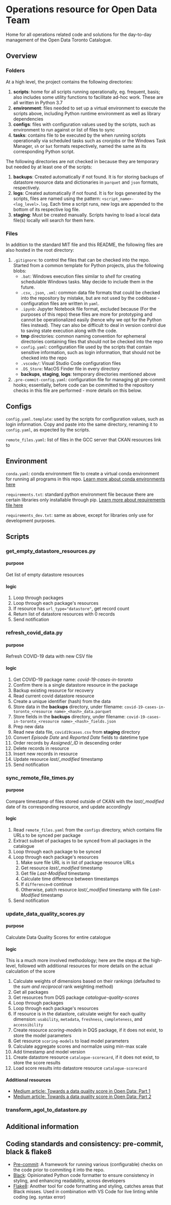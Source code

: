 # Operations resource for Open Data Team

Home for all operations related code and solutions for the day-to-day management of the Open Data Toronto Catalogue.

## Overview

### Folders

At a high level, the project contains the following directories:

1. **scripts**: home for all scripts running operationally, eg. frequent, basis; also includes some utility functions to facilitate ad-hoc work. These are all written in Python 3.7
1. **environment**: files needed to set up a virtual environment to execute the scripts above, including Python runtime environment as well as library dependencies
1. **configs**: files with configuration values used by the scripts, such as environment to run against or list of files to sync
1. **tasks**: contains file to be executed by the when running scripts operationally via scheduled tasks such as cronjobs or the Windows Task Manager, `sh` or `bat` formats respectively, named the same as its corresponding Python script.

The following directories are not checked in because they are temporary but needed by at least one of the scripts:

1. **backups**: Created automatically if not found. It is for storing backups of datastore resource data and dictionaries in `parquet` and `json` formats, respectively.
1. **logs**: Created automatically if not found. It is for logs generated by the scripts, files are named using the pattern: `<script_name>-<log_level>.log`. Each time a script runs, new logs are appended to the bottom of its respective log file.
1. **staging**: Must be created manually. Scripts having to load a local data file(s) locally will search for them here.

### Files

In addition to the standard MIT file and this README, the following files are also hosted in the root directory:

1. `.gitignore`: to control the files that can be checked into the repo. Started from a common template for Python projects, plus the following blobs:
   - `.bat`: Windows execution files similar to _shell_ for creating schedulable Windows tasks. May decide to include them in the future.
   - `.csv`, `.json`, `.xml`: common data file formats that could be checked into the repository by mistake, but are not used by the codebase - configuration files are written in `yaml`.
   - `.ipynb`: Jupyter Notebook file format, excluded because (For the purposes of this repo) these files are more for prototyping and cannot be operationalized easily (hence why we opt for the Python files instead). They can also be difficult to deal in version control due to saving state execution along with the code.
   - **tmp** directories: common naming convention for ephemeral directories containing files that should not be checked into the repo
   - `config.yaml`: configuration file used by the scripts that contain sensitive information, such as login information, that should not be checked into the repo
   - `.vscode/`: Visual Studio Code configuration files
   - `.DS_Store`: MacOS Finder file in every directory
   - **backups**, **staging**, **logs**: temporary directories mentioned above
1. `.pre-commit-config.yaml`: configuration file for managing git pre-commit hooks; essentially, before code can be committed to the repository checks in this file are performed - more details on this below.

## Configs

`config.yaml.template`: used by the scripts for configuration values, such as login information. Copy and paste into the same directory, renaming it to `config.yaml`, as expected by the scripts.

`remote_files.yaml`: list of files in the GCC server that CKAN resources link to

## Environment

`conda.yaml`: conda environment file to create a virtual conda environment for running all programs in this repo. [Learn more about conda environments here](https://docs.conda.io/projects/conda/en/latest/user-guide/tasks/manage-environments.html)

`requirements.txt`: standard python environment file because there are certain libraries only installable through pip. [Learn more about requirements file here](https://blog.usejournal.com/why-and-how-to-make-a-requirements-txt-f329c685181e)

`requirements_dev.txt`: same as above, except for libraries only use for development purposes.

## Scripts

### get_empty_datastore_resources.py

#### purpose

Get list of empty datastore resources

#### logic

1. Loop through packages
1. Loop through each package's resources
1. If resource has `url_type="datastore"`, get record count
1. Return list of datastore resources with 0 records
1. Send notification

### refresh_covid_data.py

#### purpose

Refresh COVID-19 data with new CSV file

#### logic

1. Get COVID-19 package name: _covid-19-cases-in-toronto_
1. Confirm there is a single datastore resource in the package
1. Backup existing resource for recovery
1. Read current covid datastore resource
1. Create a unique identifier (hash) from the data
1. Store data in the **backups** directory, under filename: `covid-19-cases-in-toronto_<resource name>_<hash>_data.parquet`
1. Store fields in the **backups** directory, under filename: `covid-19-cases-in-toronto_<resource name>_<hash>_fields.json`
1. Prep new data
1. Read new data file, `covid19cases.csv` from **staging** directory
1. Convert _Episode Date_ and _Reported Date_ fields to datetime type
1. Order records by _Assigned/\_ID_ in descending order
1. Delete records in resource
1. Insert new records in resource
1. Update resource _last/\_modified_ timestamp
1. Send notification

### sync_remote_file_times.py

#### purpose

Compare timestamp of files stored outside of CKAN with the _last/\_modified_ date of its corresponding resource, and update accordingly

#### logic

1. Read `remote_files.yaml` from the `configs` directory, which contains file URLs to be synced per package
1. Extract subset of packages to be synced from all packages in the catalogue
1. Loop through each package to be synced
1. Loop through each package's resources
   1. Make sure file URL is in list of package resource URLs
   1. Get resource _last/\_modified_ timestamp
   1. Get file _Last-Modified_ timestamp
   1. Calculate time difference between timestamps
   1. If `difference=0` continue
   1. Otherwise, patch resource _last/\_modified_ timestamp with file _Last-Modified_ timestamp
1. Send notification

### update_data_quality_scores.py

#### purpose

Calculate Data Quality Scores for entire catalogue

#### logic

This is a much more involved methodology; here are the steps at the high-level, followed with additional resources for more details on the actual calculation of the score

1. Calculate weights of dimensions based on their rankings (defaulted to the _sum and reciprocal_ rank weighting method)
1. Get all packages
1. Get resources from DQS package _catalogue-quality-scores_
1. Loop through packages
1. Loop through each package's resources
1. If resource is in the datastore, calculate weight for each quality dimension: `usability`, `metadata`, `freshness`, `completeness`, and `accessibility`
1. Create resource _scoring-models_ in DQS package, if it does not exist, to store the model parameters
1. Get resource `scoring-models` to load model parameters
1. Calculate aggregate scores and normalize using min-max scale
1. Add timestamp and model version
1. Create datastore resource `catalogue-scorecard`, if it does not exist, to store the score results
1. Load score results into datastore resource `catalogue-scorecard`

#### Additional resources

- [Medium article: Towards a data quality score in Open Data: Part 1](https://medium.com/open-data-toronto/towards-a-data-quality-score-in-open-data-part-1-525e59f729e9)
- [Medium article: Towards a data quality score in Open Data: Part 2](https://medium.com/open-data-toronto/towards-a-data-quality-score-in-open-data-part-2-3f193eb9e21d)

### transform_agol_to_datastore.py

## Additional information

## Coding standards and consistency: pre-commit, black & flake8

- [Pre-commit](https://pre-commit.com/): A framework for running various (configurable) checks on the code prior to commiting it into the repo.
- [Black](https://github.com/psf/black): Opinionated Python code formatter to ensure consistency in styling, and enhancing readability, across developers
- [Flake8](https://flake8.pycqa.org/en/latest/): Another tool for code formatting and styling, catches areas that Black misses. Used in combination with VS Code for live linting while coding (eg. syntax error)
